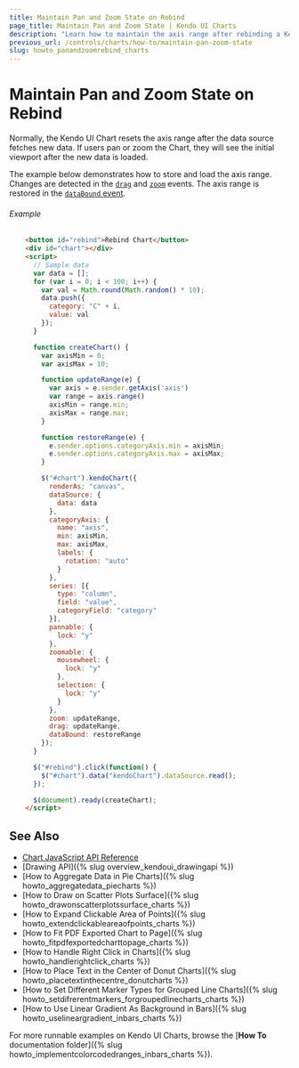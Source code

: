 ```yaml
---
title: Maintain Pan and Zoom State on Rebind
page_title: Maintain Pan and Zoom State | Kendo UI Charts
description: "Learn how to maintain the axis range after rebinding a Kendo UI Chart."
previous_url: /controls/charts/how-to/maintain-pan-zoom-state
slug: howto_panandzoomrebind_charts
---
```


# Maintain Pan and Zoom State on Rebind

Normally, the Kendo UI Chart resets the axis range after the data source fetches new data. If users pan or zoom the Chart, they will see the initial viewport after the new data is loaded.

The example below demonstrates how to store and load the axis range. Changes are detected in the [`drag`](/api/javascript/dataviz/ui/chart#events-drag) and [`zoom`](/api/javascript/dataviz/ui/chart#events-zoom) events. The axis range is restored in the [`dataBound` event](/api/javascript/dataviz/ui/chart#events-dataBound).

###### Example

```html
    <button id="rebind">Rebind Chart</button>
    <div id="chart"></div>
    <script>
      // Sample data
      var data = [];
      for (var i = 0; i < 100; i++) {
        var val = Math.round(Math.random() * 10);
        data.push({
          category: "C" + i,
          value: val
        });
      }

      function createChart() {
        var axisMin = 0;
        var axisMax = 10;

        function updateRange(e) {
          var axis = e.sender.getAxis('axis')
          var range = axis.range()
          axisMin = range.min;
          axisMax = range.max;
        }

        function restoreRange(e) {
          e.sender.options.categoryAxis.min = axisMin;
          e.sender.options.categoryAxis.max = axisMax;
        }

        $("#chart").kendoChart({
          renderAs: "canvas",
          dataSource: {
            data: data
          },
          categoryAxis: {
            name: "axis",
            min: axisMin,
            max: axisMax,
            labels: {
              rotation: "auto"
            }
          },
          series: [{
            type: "column",
            field: "value",
            categoryField: "category"
          }],
          pannable: {
            lock: "y"
          },
          zoomable: {
            mousewheel: {
              lock: "y"
            },
            selection: {
              lock: "y"
            }
          },
          zoom: updateRange,
          drag: updateRange,
          dataBound: restoreRange
        });
      }

      $("#rebind").click(function() {
        $("#chart").data("kendoChart").dataSource.read();
      });

      $(document).ready(createChart);
    </script>
```

## See Also

* [Chart JavaScript API Reference](/api/javascript/dataviz/ui/chart)
* [Drawing API]({% slug overview_kendoui_drawingapi %})
* [How to Aggregate Data in Pie Charts]({% slug howto_aggregatedata_piecharts %})
* [How to Draw on Scatter Plots Surface]({% slug howto_drawonscatterplotssurface_charts %})
* [How to Expand Clickable Area of Points]({% slug howto_extendclickableareaofpoints_charts %})
* [How to Fit PDF Exported Chart to Page]({% slug howto_fitpdfexportedcharttopage_charts %})
* [How to Handle Right Click in Charts]({% slug howto_handlerightclick_charts %})
* [How to Place Text in the Center of Donut Charts]({% slug howto_placetextinthecentre_donutcharts %})
* [How to Set Different Marker Types for Grouped Line Charts]({% slug howto_setdifrerentmarkers_forgroupedlinecharts_charts %})
* [How to Use Linear Gradient As Background in Bars]({% slug howto_uselineargradient_inbars_charts %})

For more runnable examples on Kendo UI Charts, browse the [**How To** documentation folder]({% slug howto_implementcolorcodedranges_inbars_charts %}).
